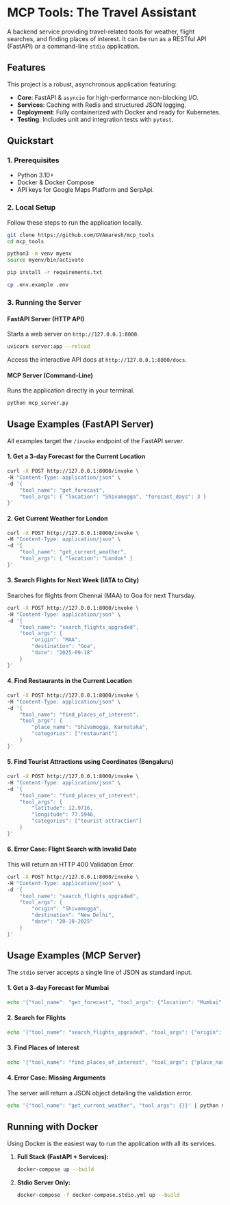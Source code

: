 # MCP Tools: The Travel Assistant

A backend service providing travel-related tools for weather, flight searches, and finding places of interest. It can be run as a RESTful API (FastAPI) or a command-line `stdio` application.

## Features

This project is a robust, asynchronous application featuring:

  - **Core**: FastAPI & `asyncio` for high-performance non-blocking I/O.
  - **Services**: Caching with Redis and structured JSON logging.
  - **Deployment**: Fully containerized with Docker and ready for Kubernetes.
  - **Testing**: Includes unit and integration tests with `pytest`.

## Quickstart

### 1\. Prerequisites

  - Python 3.10+
  - Docker & Docker Compose
  - API keys for Google Maps Platform and SerpApi.

### 2\. Local Setup

Follow these steps to run the application locally.

```bash
git clone https://github.com/GVAmaresh/mcp_tools
cd mcp_tools

python3 -m venv myenv
source myenv/bin/activate

pip install -r requirements.txt

cp .env.example .env

```

### 3\. Running the Server

#### FastAPI Server (HTTP API)

Starts a web server on `http://127.0.0.1:8000`.

```bash
uvicorn server:app --reload
```

Access the interactive API docs at `http://127.0.0.1:8000/docs`.

#### MCP Server (Command-Line)

Runs the application directly in your terminal.

```bash
python mcp_server.py
```

## Usage Examples (FastAPI Server)

All examples target the `/invoke` endpoint of the FastAPI server.

#### 1\. Get a 3-day Forecast for the Current Location

```bash
curl -X POST http://127.0.0.1:8000/invoke \
-H "Content-Type: application/json" \
-d '{
    "tool_name": "get_forecast",
    "tool_args": { "location": "Shivamogga", "forecast_days": 3 }
}'
```

#### 2\. Get Current Weather for London

```bash
curl -X POST http://127.0.0.1:8000/invoke \
-H "Content-Type: application/json" \
-d '{
    "tool_name": "get_current_weather",
    "tool_args": { "location": "London" }
}'
```

#### 3\. Search Flights for Next Week (IATA to City)

Searches for flights from Chennai (MAA) to Goa for next Thursday.

```bash
curl -X POST http://127.0.0.1:8000/invoke \
-H "Content-Type: application/json" \
-d '{
    "tool_name": "search_flights_upgraded",
    "tool_args": {
        "origin": "MAA",
        "destination": "Goa",
        "date": "2025-09-18"
    }
}'
```

#### 4\. Find Restaurants in the Current Location

```bash
curl -X POST http://127.0.0.1:8000/invoke \
-H "Content-Type: application/json" \
-d '{
    "tool_name": "find_places_of_interest",
    "tool_args": {
        "place_name": "Shivamogga, Karnataka",
        "categories": ["restaurant"]
    }
}'
```

#### 5\. Find Tourist Attractions using Coordinates (Bengaluru)

```bash
curl -X POST http://127.0.0.1:8000/invoke \
-H "Content-Type: application/json" \
-d '{
    "tool_name": "find_places_of_interest",
    "tool_args": {
        "latitude": 12.9716,
        "longitude": 77.5946,
        "categories": ["tourist attraction"]
    }
}'
```

#### 6\. Error Case: Flight Search with Invalid Date

This will return an HTTP 400 Validation Error.

```bash
curl -X POST http://127.0.0.1:8000/invoke \
-H "Content-Type: application/json" \
-d '{
    "tool_name": "search_flights_upgraded",
    "tool_args": {
        "origin": "Shivamogga",
        "destination": "New Delhi",
        "date": "20-10-2025"
    }
}'
```

## Usage Examples (MCP Server)

The `stdio` server accepts a single line of JSON as standard input.

#### 1\. Get a 3-day Forecast for Mumbai

```bash
echo '{"tool_name": "get_forecast", "tool_args": {"location": "Mumbai", "forecast_days": 3}}' | python mcp_server.py
```

#### 2\. Search for Flights

```bash
echo '{"tool_name": "search_flights_upgraded", "tool_args": {"origin": "Bengaluru", "destination": "Kolkata", "date": "2025-11-15"}}' | python mcp_server.py
```

#### 3\. Find Places of Interest

```bash
echo '{"tool_name": "find_places_of_interest", "tool_args": {"place_name": "Hampi", "categories": ["historical landmark"]}}' | python mcp_server.py
```

#### 4\. Error Case: Missing Arguments

The server will return a JSON object detailing the validation error.

```bash
echo '{"tool_name": "get_current_weather", "tool_args": {}}' | python mcp_server.py
```

## Running with Docker

Using Docker is the easiest way to run the application with all its services.

1.  **Full Stack (FastAPI + Services):**

    ```bash
    docker-compose up --build
    ```

2.  **Stdio Server Only:**

    ```bash
    docker-compose -f docker-compose.stdio.yml up --build
    ```